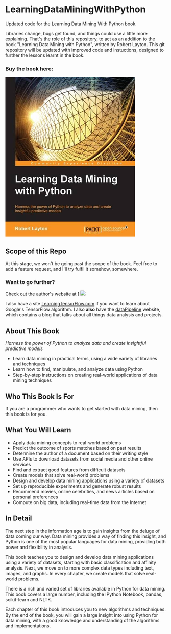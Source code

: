 # LearningDataMiningWithPython

Updated code for the Learning Data Mining With Python book.

Libraries change, bugs get found, and things could use a little more explaining.
That's the role of this repository, to act as an addition to the book "Learning Data Mining with Python", written by Robert Layton.
This git repository will be updated with improved code and instuctions, designed to further the lessons learnt in the book.

### Buy the book here:

<a href="http://www.amazon.com/Learning-Mining-Python-Robert-Layton/dp/1784396052">
    <img src="front_cover.jpg">
</a>


## Scope of this Repo
At this stage, we won't be going past the scope of the book.
Feel free to add a feature request, and I'll try fulfil it somehow, somewhere.

### Want to go further?

Check out the author's website at [
<a href="http://learningtensorflow.com">
    <img src="http://learningtensorflow.com/images/Drawing.png">
</a>

I also have a site [LearningTensorFlow.com](http://learningtensorflow.com/) if you want to learn about Google's TensorFlow algorithm.
I also **also** have the [dataPipeline](https://datapipeline.com.au/) website, which contains a blog that talks about all things data analysis and projects.

## About This Book
*Harness the power of Python to analyze data and create insightful predictive models*

* Learn data mining in practical terms, using a wide variety of libraries and techniques
* Learn how to find, manipulate, and analyze data using Python
* Step-by-step instructions on creating real-world applications of data mining techniques

## Who This Book Is For
If you are a programmer who wants to get started with data mining, then this book is for you.

## What You Will Learn
* Apply data mining concepts to real-world problems
* Predict the outcome of sports matches based on past results
* Determine the author of a document based on their writing style
* Use APIs to download datasets from social media and other online services
* Find and extract good features from difficult datasets
* Create models that solve real-world problems
* Design and develop data mining applications using a variety of datasets
* Set up reproducible experiments and generate robust results
* Recommend movies, online celebrities, and news articles based on personal preferences
* Compute on big data, including real-time data from the Internet

## In Detail
The next step in the information age is to gain insights from the deluge of data coming our way. Data mining provides a way of finding this insight, and Python is one of the most popular languages for data mining, providing both power and flexibility in analysis.

This book teaches you to design and develop data mining applications using a variety of datasets, starting with basic classification and affinity analysis. Next, we move on to more complex data types including text, images, and graphs. In every chapter, we create models that solve real-world problems.

There is a rich and varied set of libraries available in Python for data mining. This book covers a large number, including the IPython Notebook, pandas, scikit-learn and NLTK.

Each chapter of this book introduces you to new algorithms and techniques. By the end of the book, you will gain a large insight into using Python for data mining, with a good knowledge and understanding of the algorithms and implementations.

